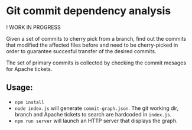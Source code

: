 # Git commit dependency analysis

! WORK IN PROGRESS

Given a set of commits to cherry pick from a branch, find out the commits that modified the affected files before and need to be cherry-picked in order to guarantee succesful transfer of the desired commits.

The set of primary commits is collected by checking the commit mesages for Apache tickets.

## Usage:
 - `npm install`
 - `node index.js` will generate `commit-graph.json`. The git working dir, branch and Apache tickets to search are hardcoded in `index.js`.
 - `npm run server` will launch an HTTP server that displays the graph.
